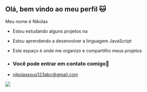 ## Olá, bem vindo ao meu perfil 🐱

Meu nome é Nikolas

- Estou estudando alguns projetos na 
- Estou aprendendo a desenvolver a linguagem JavaScript
- Este espaço é onde me organizo e compartilho meus projetos

-  ### Você pode entrar em contato comigo📧

-  nikolassous123abc@gmail.com
  


 ![](https://media1.tenor.com/m/QJIByf3SFXcAAAAd/mark-lee-mark-nct.gif)
